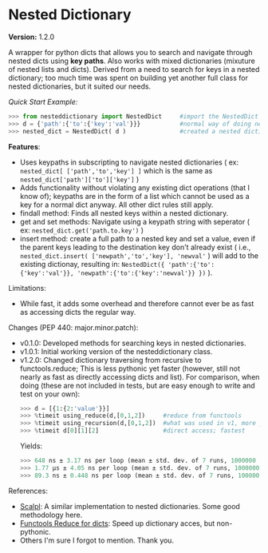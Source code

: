 # Nested Dictionary
**Version:** 1.2.0

A wrapper for python dicts that allows you to search and navigate through nested dicts using **key paths**. Also works with mixed dictionaries (mixuture of nested lists and dicts). Derived from a need to search for keys in a nested dictionary; too much time was spent on building yet another full class for nested dictionaries, but it suited our needs.

*Quick Start Example:*
```python
>>> from nesteddictionary import NestedDict     #import the NestedDict class
>>> d = {'path':{'to':{'key':'val'}}}           #normal way of doing nested dictionary
>>> nested_dict = NestedDict( d )               #created a nested dictionary from a normal dictionary
```

**Features**:
- Uses keypaths in subscripting to navigate nested dictionaries ( ex: ```nested_dict[ ['path','to','key'] ]``` which is the same as ```nested_dict['path']['to']['key']``` )
- Adds functionality without violating any existing dict operations (that I know of); keypaths are in the form of a list which cannot be used as a key for a normal dict anyway. All other dict rules still apply.
- findall method: Finds all nested keys within a nested dictionary.
- get and set methods: Navigate using a keypath string with seperator ( ex: ```nested_dict.get('path.to.key')``` )
- insert method: create a full path to a nested key and set a value, even if the parent keys leading to the destination key don't already exist ( i.e., ```nested_dict.insert( ['newpath','to','key'], 'newval'``` ) will add to the existing dictionay, resulting in: ```NestedDict({ 'path':{'to':{'key':'val'}}, 'newpath':{'to':{'key':'newval'}} })``` ).

Limitations:
- While fast, it adds some overhead and therefore cannot ever be as fast as accessing dicts the regular way.

Changes (PEP 440: major.minor.patch):
- v0.1.0: Developed methods for searching keys in nested dictionaries.
- v1.0.1: Initial working version of the nesteddictionary class.
- v1.2.0: Changed dictionary traversing from recursive to functools.reduce; This is less pythonic yet faster (however, still not nearly as fast as directly accessing dicts and list). For comparison, when doing (these are not included in tests, but are easy enough to write and test on your own):
  ```python
  >>> d = [{1:{2:'value'}}]   
  >>> %timeit using_reduce(d,[0,1,2])     #reduce from functools
  >>> %timeit using_recursion(d,[0,1,2])  #what was used in v1, more pythonic
  >>> %timeit d[0][1][2]                  #direct access; fastest
  ```
  Yields:
  ```python
  >>> 648 ns ± 3.17 ns per loop (mean ± std. dev. of 7 runs, 1000000 loops each)    #reduce
  >>> 1.77 µs ± 4.05 ns per loop (mean ± std. dev. of 7 runs, 1000000 loops each)   #recursion
  >>> 89.3 ns ± 0.448 ns per loop (mean ± std. dev. of 7 runs, 10000000 loops each) #direct
  ```

References:
- [Scalpl](https://github.com/ducdetronquito/scalpl/): A similar implementation to nested dictionaries. Some good methodology here.
- [Functools Reduce for dicts](https://stackoverflow.com/questions/14692690/access-nested-dictionary-items-via-a-list-of-keys): Speed up dictionary acces, but non-pythonic.
- Others I'm sure I forgot to mention. Thank you.